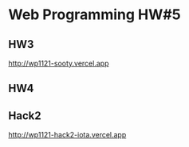 # Web Programming HW#5

## HW3
http://wp1121-sooty.vercel.app

## HW4


## Hack2
http://wp1121-hack2-iota.vercel.app